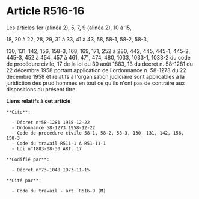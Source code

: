 # Article R516-16

Les articles 1er (alinéa 2), 5, 7, 9 (alinéa 2), 10 à 15,

18, 20 à 22, 28, 29, 31 à 33, 41 à 43, 58, 58-1, 58-2, 58-3,

130, 131, 142, 156, 158-3, 168, 169, 171, 252 à 280, 442, 445, 445-1, 445-2, 445-3, 452 à 454, 457 à 461, 471, 474, 480,
1033, 1033-1, 1033-2 du code de procédure civile, 17 de la loi du 30 août 1883, 13 du décret n. 58-1281 du 22 décembre 1958
portant application de l'ordonnance n. 58-1273 du 22 décembre 1958 et relatifs à l'organisation judiciaire sont applicables à
la juridiction des prud'hommes en tout ce qu'ils n'ont pas de contraire aux dispositions du présent titre.

**Liens relatifs à cet article**

	**Cite**:

	  - Décret n°58-1281 1958-12-22
	  - Ordonnance 58-1273 1958-12-22
	  - Code de procédure civile 58-1, 58-2, 58-3, 130, 131, 142, 156, 158-3
	  - Code du travail R511-1 A R51-11-1
	  - Loi n°1883-08-30 ART. 17

	**Codifié par**:

	  - Décret n°73-1048 1973-11-15

	**Cité par**:

	  - Code du travail - art. R516-9 (M)
